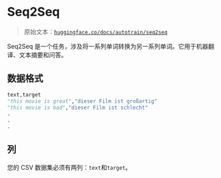 # Seq2Seq

> 原始文本：[`huggingface.co/docs/autotrain/seq2seq`](https://huggingface.co/docs/autotrain/seq2seq)

Seq2Seq 是一个任务，涉及将一系列单词转换为另一系列单词。它用于机器翻译、文本摘要和问答。

## 数据格式

```py
text,target
"this movie is great","dieser Film ist großartig"
"this movie is bad","dieser Film ist schlecht"
.
.
.
```

## 列

您的 CSV 数据集必须有两列：`text`和`target`。
